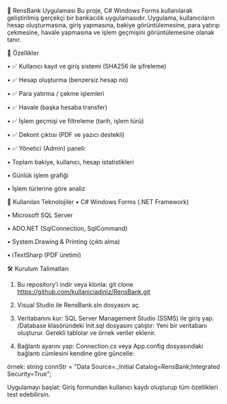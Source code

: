 🏦 RensBank Uygulaması
Bu proje, C# Windows Forms kullanılarak geliştirilmiş gerçekçi bir bankacılık uygulamasıdır. Uygulama, kullanıcıların hesap oluşturmasına, giriş yapmasına, bakiye görüntülemesine, para yatırıp çekmesine, havale yapmasına ve işlem geçmişini görüntülemesine olanak tanır.

🚀 Özellikler

• ✅ Kullanıcı kayıt ve giriş sistemi (SHA256 ile şifreleme)

• ✅ Hesap oluşturma (benzersiz hesap no)

• ✅ Para yatırma / çekme işlemleri

• ✅ Havale (başka hesaba transfer)

• ✅ İşlem geçmişi ve filtreleme (tarih, işlem türü)

• ✅ Dekont çıktısı (PDF ve yazıcı destekli)

• ✅ Yönetici (Admin) paneli:

  • Toplam bakiye, kullanıcı, hesap istatistikleri

  • Günlük işlem grafiği

  • İşlem türlerine göre analiz


🧩 Kullanılan Teknolojiler
• C# Windows Forms (.NET Framework)

• Microsoft SQL Server

• ADO.NET (SqlConnection, SqlCommand)

• System.Drawing & Printing (çıktı alma)

• iTextSharp (PDF üretimi)

🛠️ Kurulum Talimatları

1. Bu repository’i indir veya klonla:
  git clone https://github.com/kullaniciadiniz/RensBank.git

2. Visual Studio ile RensBank.sln dosyasını aç.
  
3. Veritabanını kur:
   SQL Server Management Studio (SSMS) ile giriş yap.
   /Database klasöründeki Init.sql dosyasını çalıştır:
   Yeni bir veritabanı oluşturur.
   Gerekli tablolar ve örnek veriler eklenir.

4. Bağlantı ayarını yap:
    Connection.cs veya App.config dosyasındaki bağlantı cümlesini kendine göre güncelle:

örnek:
    string connStr = "Data Source=.;Initial Catalog=RensBank;Integrated Security=True";
    
Uygulamayı başlat:
    Giriş formundan kullanıcı kaydı oluşturup tüm özellikleri test edebilirsin.






  
